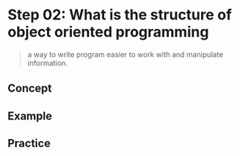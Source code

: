 # Step 02: What is the structure of object oriented programming

> a way to write program easier to work with and manipulate information.
## Concept



## Example





## Practice


